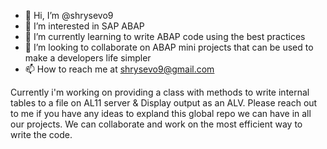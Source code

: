 - 👋 Hi, I’m @shrysevo9
- 👀 I’m interested in SAP ABAP
- 🌱 I’m currently learning to write ABAP code using the best practices
- 💞️ I’m looking to collaborate on ABAP mini projects that can be used to make a developers life simpler
- 📫 How to reach me at shrysevo9@gmail.com

Currently i'm working on providing a class with methods to write internal tables to a file on AL11 server & Display output as an ALV. Please reach out to me if you have any
ideas to expland this global repo we can have in all our projects. We can collaborate and work on the most efficient way to write the code.

<!---
shrysevo9/shrysevo9 is a ✨ special ✨ repository because its `README.md` (this file) appears on your GitHub profile.
You can click the Preview link to take a look at your changes.
--->
